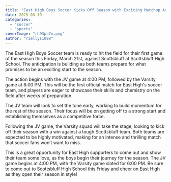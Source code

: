 ```yaml
---
title: "East High Boys Soccer Kicks Off Season with Exciting Matchup Against Scottsbluff"
date: 2025-03-19
categories: 
  - "soccer"
  - "sports"
coverImage: "rh93pu7m.png"
author: "riellys1098"
---
```


The East High Boys Soccer team is ready to hit the field for their first game of the season this Friday, March 21st, against Scottsbluff at Scottsbluff High School. The anticipation is building as both teams prepare for what promises to be an exciting start to the season.

The action begins with the JV game at 4:00 PM, followed by the Varsity game at 6:00 PM. This will be the first official match for East High's soccer team, and players are eager to showcase their skills and chemistry on the field after weeks of preparation.

The JV team will look to set the tone early, working to build momentum for the rest of the season. Their focus will be on getting off to a strong start and establishing themselves as a competitive force.

Following the JV game, the Varsity squad will take the stage, looking to kick off their season with a win against a tough Scottsbluff team. Both teams are expected to be highly motivated, making for an intense and thrilling match that soccer fans won’t want to miss.

This is a great opportunity for East High supporters to come out and show their team some love, as the boys begin their journey for the season. The JV game begins at 4:00 PM, with the Varsity game slated for 6:00 PM. Be sure to come out to Scottsbluff High School this Friday and cheer on East High as they open their season in style!
